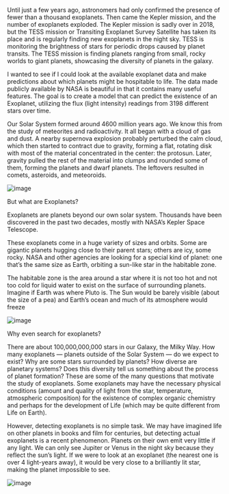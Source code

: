 Until just a few years ago, astronomers had only confirmed the presence of fewer than a thousand exoplanets. Then came the Kepler mission, and the number of exoplanets exploded. The Kepler mission is sadly over in 2018, but the TESS mission or Transiting Exoplanet Survey Satellite has taken its place and is regularly finding new exoplanets in the night sky. TESS is monitoring the brightness of stars for periodic drops caused by planet transits. The TESS mission is finding planets ranging from small, rocky worlds to giant planets, showcasing the diversity of planets in the galaxy.

I wanted to see if I could look at the available exoplanet data and make predictions about which planets might be hospitable to life. The data made publicly available by NASA is beautiful in that it contains many useful features. The goal is to create a model that can predict the existence of an Exoplanet, utilizing the flux (light intensity) readings from 3198 different stars over time.

Our Solar System formed around 4600 million years ago. We know this from the study of meteorites and radioactivity. It all began with a cloud of gas and dust. A nearby supernova explosion probably perturbed the calm cloud, which then started to contract due to gravity, forming a flat, rotating disk with most of the material concentrated in the center: the protosun. Later, gravity pulled the rest of the material into clumps and rounded some of them, forming the planets and dwarf planets. The leftovers resulted in comets, asteroids, and meteoroids.


![image](https://user-images.githubusercontent.com/49754403/122517910-34552380-d02e-11eb-8684-05e2e5517957.png)



But what are Exoplanets?

Exoplanets are planets beyond our own solar system. Thousands have been discovered in the past two decades, mostly with NASA’s Kepler Space Telescope.

These exoplanets come in a huge variety of sizes and orbits. Some are gigantic planets hugging close to their parent stars; others are icy, some rocky. NASA and other agencies are looking for a special kind of planet: one that’s the same size as Earth, orbiting a sun-like star in the habitable zone.

The habitable zone is the area around a star where it is not too hot and not too cold for liquid water to exist on the surface of surrounding planets. Imagine if Earth was where Pluto is. The Sun would be barely visible (about the size of a pea) and Earth’s ocean and much of its atmosphere would freeze

![image](https://user-images.githubusercontent.com/49754403/122517983-4931b700-d02e-11eb-8cfa-db6b04f6ac18.png)


Why even search for exoplanets?

There are about 100,000,000,000 stars in our Galaxy, the Milky Way. How many exoplanets — planets outside of the Solar System — do we expect to exist? Why are some stars surrounded by planets? How diverse are planetary systems? Does this diversity tell us something about the process of planet formation? These are some of the many questions that motivate the study of exoplanets. Some exoplanets may have the necessary physical conditions (amount and quality of light from the star, temperature, atmospheric composition) for the existence of complex organic chemistry and perhaps for the development of Life (which may be quite different from Life on Earth).

However, detecting exoplanets is no simple task. We may have imagined life on other planets in books and film for centuries, but detecting actual exoplanets is a recent phenomenon. Planets on their own emit very little if any light. We can only see Jupiter or Venus in the night sky because they reflect the sun’s light. If we were to look at an exoplanet (the nearest one is over 4 light-years away), it would be very close to a brilliantly lit star, making the planet impossible to see.

![image](https://user-images.githubusercontent.com/49754403/122518026-551d7900-d02e-11eb-9075-9a167415a157.png)
